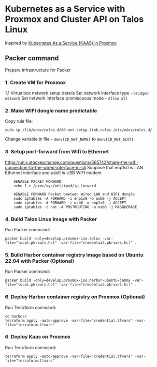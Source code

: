# Kubernetes as a Service with Proxmox and Cluster API on Talos Linux

Inspired by [Kubernetes As a Service (KAAS) in Proxmox](https://github.com/kubebn/talos-proxmox-kaas)

## Packer command

Prepare infrastructure for Packer

### 1. Create VM for Proxmox

   1.1 Virtualbox network setup details
   Set network interface type - `bridged network`
   Set network interface promiscuous mode - `Allow all`

### 2. Make WIFI dongle name predictable

   Copy rule file:

   ```shell
   sudo cp /lib/udev/rules.d/80-net-setup-link.rules /etc/udev/rules.d/
   ```

   Change variable in file - `$env{ID_NET_NAME}` to `$env{ID_NET_SLOT}`

### 3. Setup port-forward from Wifi to Ethernet

<https://unix.stackexchange.com/questions/565742/share-the-wifi-connection-to-the-wired-interface-in-cli>
    Suppose that enp1s0 is LAN Ethernet interface and usb0 is USB WIFI modem

```shell
    #ENABLE PACKET FORWARD
    echo 1 > /proc/sys/net/ipv4/ip_forward
```

```shell
    #ENABLE FORWARD Packet beetwen Wired LAN and WIFI dongle
    sudo iptables -A FORWARD -i enp1s0 -o usb0 -j ACCEPT
    sudo iptables -A FORWARD -i usb0 -o enp1s0 -j ACCEPT
    sudo iptables -t nat -A POSTROUTING -o usb0 -j MASQUERADE
```

### 4. Build Talos Linux image with Packer

Run Packer command:

```shell
packer build -only=develop.proxmox-iso.talos -var-file="local.pkrvars.hcl" -var-file="credential.pkrvars.hcl" .
```

### 5. Build Harbor container registry image based on Ubuntu 22.04 with Packer (Optional)

Run Packer command:

```shell
packer build -only=develop.proxmox-iso.harbor-ubuntu-jammy -var-file="local.pkrvars.hcl" -var-file="credential.pkrvars.hcl" .
```

### 6. Deploy Harbor container registry on Proxmox (Optional)

Run Terraform command:

```shell
cd harbor/
terraform apply -auto-approve -var-file="credential.tfvars" -var-file="terraform.tfvars"
```

### 6. Deploy Kaas on Proxmox

Run Terraform command:

```shell
terraform apply -auto-approve -var-file="credential.tfvars" -var-file="terraform.tfvars"
```
